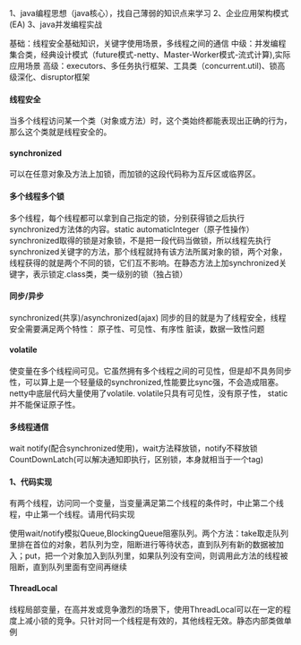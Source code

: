 1、java编程思想（java核心），找自己薄弱的知识点来学习
2、企业应用架构模式(EA)
3、java并发编程实战

基础：线程安全基础知识，关键字使用场景，多线程之间的通信
中级：并发编程集合类，经典设计模式（future模式-netty、Master-Worker模式-流式计算),实际应用场景
高级：executors、多任务执行框架、工具类（concurrent.util)、锁高级深化、disruptor框架



#### 线程安全
当多个线程访问某一个类（对象或方法）时，这个类始终都能表现出正确的行为，那么这个类就是线程安全的。
#### synchronized
可以在任意对象及方法上加锁，而加锁的这段代码称为互斥区或临界区。
#### 多个线程多个锁
多个线程，每个线程都可以拿到自己指定的锁，分别获得锁之后执行synchronized方法体的内容。static automaticInteger（原子性操作）
synchronized取得的锁是对象锁，不是把一段代码当做锁，所以线程先执行synchronized关键字的方法，那个线程就持有该方法所属对象的锁，两个对象，线程获得的就是两个不同的锁，它们互不影响。在静态方法上加synchronized关键字，表示锁定.class类，类一级别的锁（独占锁）

#### 同步/异步
synchronized(共享)/asynchronized(ajax)
同步的目的就是为了线程安全，线程安全需要满足两个特性：
原子性、可见性、有序性
脏读，数据一致性问题


#### volatile
使变量在多个线程间可见。它虽然拥有多个线程之间的可见性，但是却不具务同步性，可以算上是一个轻量级的synchronized,性能要比sync强，不会造成阻塞。netty中底层代码大量使用了volatile.
volatile只具有可见性，没有原子性，
static 并不能保证原子性。

#### 多线程通信
wait notify(配合synchronized使用)，wait方法释放锁，notify不释放锁
CountDownLatch(可以解决通知即执行，区别锁，本身就相当于一个tag)

#### 1、代码实现
有两个线程，访问同一个变量，当变量满足第二个线程的条件时，中止第二个线程，中止第一个线程。请用代码实现

使用wait/notify模拟Queue,BlockingQueue阻塞队列。两个方法：take取走队列里排在首位的对象，若队列为空，阻断进行等待状态，直到队列有新的数据被加入；put，把一个对象加入到队列里，如果队列没有空间，则调用此方法的线程被阻断，直到队列里面有空间再继续

#### ThreadLocal 
线程局部变量，在高并发或竞争激烈的场景下，使用ThreadLocal可以在一定的程度上减小锁的竞争。只针对同一个线程是有效的，其他线程无效。静态内部类做单例
